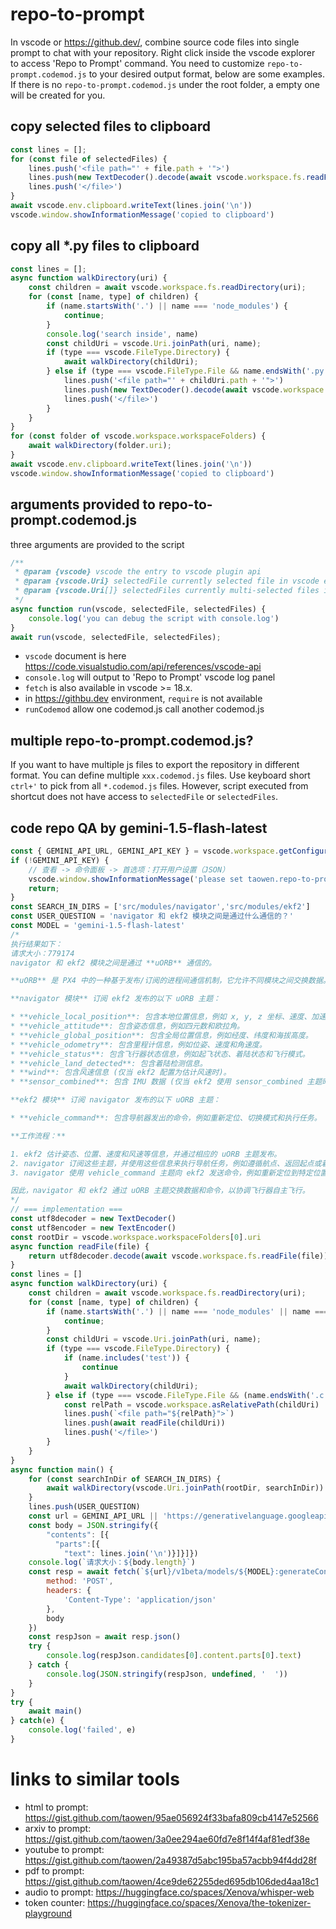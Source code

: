 # repo-to-prompt

In vscode or https://github.dev/, combine source code files into single prompt to chat with your repository. Right click inside the vscode explorer to access 'Repo to Prompt' command. You need to customize `repo-to-prompt.codemod.js` to your desired output format, below are some examples. If there is no `repo-to-prompt.codemod.js` under the root folder, a empty one will be created for you.

## copy selected files to clipboard
```js
const lines = [];
for (const file of selectedFiles) {
    lines.push('<file path="' + file.path + '">')
    lines.push(new TextDecoder().decode(await vscode.workspace.fs.readFile(file)))
    lines.push('</file>')
}
await vscode.env.clipboard.writeText(lines.join('\n'))
vscode.window.showInformationMessage('copied to clipboard')
```

## copy all *.py files to clipboard
```js
const lines = [];
async function walkDirectory(uri) {
    const children = await vscode.workspace.fs.readDirectory(uri);
    for (const [name, type] of children) {
        if (name.startsWith('.') || name === 'node_modules') {
            continue;
        }
        console.log('search inside', name)
        const childUri = vscode.Uri.joinPath(uri, name);
        if (type === vscode.FileType.Directory) {
            await walkDirectory(childUri);
        } else if (type === vscode.FileType.File && name.endsWith('.py')) {
            lines.push('<file path="' + childUri.path + '">')
            lines.push(new TextDecoder().decode(await vscode.workspace.fs.readFile(childUri)))
            lines.push('</file>')
        }
    }
}
for (const folder of vscode.workspace.workspaceFolders) {
    await walkDirectory(folder.uri);
}
await vscode.env.clipboard.writeText(lines.join('\n'))
vscode.window.showInformationMessage('copied to clipboard')
```

## arguments provided to repo-to-prompt.codemod.js

three arguments are provided to the script

```js
/**
 * @param {vscode} vscode the entry to vscode plugin api
 * @param {vscode.Uri} selectedFile currently selected file in vscode explorer
 * @param {vscode.Uri[]} selectedFiles currently multi-selected files in vscode explorer
 */
async function run(vscode, selectedFile, selectedFiles) {
    console.log('you can debug the script with console.log')
}
await run(vscode, selectedFile, selectedFiles);
```

* `vscode` document is here https://code.visualstudio.com/api/references/vscode-api
* `console.log` will output to 'Repo to Prompt' vscode log panel
* `fetch` is also available in vscode >= 18.x.
* in https://githbu.dev environment, `require` is not available
* `runCodemod` allow one codemod.js call another codemod.js

## multiple repo-to-prompt.codemod.js?

If you want to have multiple js files to export the repository in different format. 
You can define multiple `xxx.codemod.js` files. 
Use keyboard short `ctrl+'` to pick from all `*.codemod.js` files. 
However, script executed from shortcut does not have access to `selectedFile` or `selectedFiles`.

## code repo QA by gemini-1.5-flash-latest

```js
const { GEMINI_API_URL, GEMINI_API_KEY } = vscode.workspace.getConfiguration('taowen.repo-to-prompt')
if (!GEMINI_API_KEY) {
    // 查看 -> 命令面板 -> 首选项：打开用户设置（JSON）
    vscode.window.showInformationMessage('please set taowen.repo-to-prompt.GEMINI_API_KEY in your settings.json')
    return;
}
const SEARCH_IN_DIRS = ['src/modules/navigator','src/modules/ekf2']
const USER_QUESTION = 'navigator 和 ekf2 模块之间是通过什么通信的？'
const MODEL = 'gemini-1.5-flash-latest'
/*
执行结果如下：
请求大小：779174
navigator 和 ekf2 模块之间是通过 **uORB** 通信的。

**uORB** 是 PX4 中的一种基于发布/订阅的进程间通信机制，它允许不同模块之间交换数据。

**navigator 模块** 订阅 ekf2 发布的以下 uORB 主题：

* **vehicle_local_position**: 包含本地位置信息，例如 x, y, z 坐标、速度、加速度和航向。
* **vehicle_attitude**: 包含姿态信息，例如四元数和欧拉角。
* **vehicle_global_position**: 包含全局位置信息，例如经度、纬度和海拔高度。
* **vehicle_odometry**: 包含里程计信息，例如位姿、速度和角速度。
* **vehicle_status**: 包含飞行器状态信息，例如起飞状态、着陆状态和飞行模式。
* **vehicle_land_detected**: 包含着陆检测信息。
* **wind**: 包含风速信息 (仅当 ekf2 配置为估计风速时)。
* **sensor_combined**: 包含 IMU 数据 (仅当 ekf2 使用 sensor_combined 主题时)。

**ekf2 模块** 订阅 navigator 发布的以下 uORB 主题：

* **vehicle_command**: 包含导航器发出的命令，例如重新定位、切换模式和执行任务。

**工作流程：**

1. ekf2 估计姿态、位置、速度和风速等信息，并通过相应的 uORB 主题发布。
2. navigator 订阅这些主题，并使用这些信息来执行导航任务，例如遵循航点、返回起点或着陆。
3. navigator 使用 vehicle_command 主题向 ekf2 发送命令，例如重新定位到特定位置或切换到特定的飞行模式。

因此，navigator 和 ekf2 通过 uORB 主题交换数据和命令，以协调飞行器自主飞行。
*/
// === implementation ===
const utf8decoder = new TextDecoder()
const utf8encoder = new TextEncoder()
const rootDir = vscode.workspace.workspaceFolders[0].uri
async function readFile(file) {
    return utf8decoder.decode(await vscode.workspace.fs.readFile(file)).replace(/\/\/.*|\/\*[\s\S]*?\*\//g, '')
}
const lines = []
async function walkDirectory(uri) {
    const children = await vscode.workspace.fs.readDirectory(uri);
    for (const [name, type] of children) {
        if (name.startsWith('.') || name === 'node_modules' || name === 'pnpm-lock.yaml') {
            continue;
        }
        const childUri = vscode.Uri.joinPath(uri, name);
        if (type === vscode.FileType.Directory) {
            if (name.includes('test')) {
                continue
            }
            await walkDirectory(childUri);
        } else if (type === vscode.FileType.File && (name.endsWith('.c') || name.endsWith('.cpp') || name.endsWith('.py') || name.endsWith('.js') || name.endsWith('.ts'))) {
            const relPath = vscode.workspace.asRelativePath(childUri)
            lines.push(`<file path="${relPath}">`)
            lines.push(await readFile(childUri))
            lines.push('</file>')
        }
    }
}
async function main() {
    for (const searchInDir of SEARCH_IN_DIRS) {
        await walkDirectory(vscode.Uri.joinPath(rootDir, searchInDir))
    }
    lines.push(USER_QUESTION)
    const url = GEMINI_API_URL || 'https://generativelanguage.googleapis.com'
    const body = JSON.stringify({
        "contents": [{
          "parts":[{
            "text": lines.join('\n')}]}]})
    console.log(`请求大小：${body.length}`)
    const resp = await fetch(`${url}/v1beta/models/${MODEL}:generateContent?key=${GEMINI_API_KEY}`, {
        method: 'POST',
        headers: {
            'Content-Type': 'application/json'
        },
        body
    })
    const respJson = await resp.json()
    try {
        console.log(respJson.candidates[0].content.parts[0].text)
    } catch {
        console.log(JSON.stringify(respJson, undefined, '  '))
    }
}
try {
    await main()
} catch(e) {
    console.log('failed', e)
}
```

# links to similar tools

* html to prompt: https://gist.github.com/taowen/95ae056924f33bafa809cb4147e52566
* arxiv to prompt: https://gist.github.com/taowen/3a0ee294ae60fd7e8f14f4af81edf38e
* youtube to prompt: https://gist.github.com/taowen/2a49387d5abc195ba57acbb94f4dd28f
* pdf to prompt: https://gist.github.com/taowen/4ce9de62255ded695db106ded4aa18c1
* audio to prompt: https://huggingface.co/spaces/Xenova/whisper-web
* token counter: https://huggingface.co/spaces/Xenova/the-tokenizer-playground
